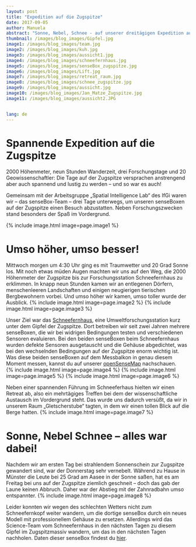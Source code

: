 ```yaml
---
layout: post
title: "Expedition auf die Zugspitze"
date: 2017-09-05
author: Manuela
abstract: "Sonne, Nebel, Schnee - auf unserer dreitägigen Expedition auf die Zugspitze war einfach alles dabei Und der Spaß kam dabei nicht zu kurz."
thumbnail: /images/blog_images/Gipfel.jpg
image1: /images/blog_images/team.jpg
image2: /images/blog_images/kuh.jpg
image3: /images/blog_images/aussicht1.jpg
image4: /images/blog_images/schneefernhaus.jpg
image5: /images/blog_images/senseBox_zugspitze.jpg
image6: /images/blog_images/Lift.jpg
image7: /images/blog_images/retreat_raum.jpg
image8: /images/blog_images/schnee_zugspitze.jpg
image9: /images/blog_images/aussicht.jpg
image10: /images/blog_images/Jan_Matze_Zugspitze.jpg
image11: /images/blog_images/aussicht2.JPG


lang: de
---
```

Spannende Expedition auf die Zugspitze
============
2000 Höhenmeter, neun Stunden Wanderzeit, drei Forschungstage und 20 Geowissenschaftler: Die Tage auf der Zugspitze versprachen anstrengend aber auch spannend und lustig zu werden – und so war es auch!

Gemeinsam mit der Arbeitsgruppe „Spatial Intelligence Lab“ des IfGi waren wir – das senseBox-Team – drei Tage unterwegs, um unseren senseBoxen auf der Zugspitze einen Besuch abzustatten. Neben Forschungszwecken stand besonders der Spaß im Vordergrund.

{% include image.html image=page.image1 %}


Umso höher, umso besser!
============
Mittwoch morgen um 4:30 Uhr ging es  mit Traumwetter und 20 Grad Sonne los. Mit noch etwas müden Augen machten wir uns auf den Weg, die 2000 Höhenmeter der Zugspitze bis zur Forschungsstation Schneefernhaus zu erklimmen. In knapp neun Stunden kamen wir an entlegenen Dörfern, menschenleeren Landschaften und einigen neugierigen tierischen Bergbewohnern vorbei. Und umso höher wir kamen, umso toller wurde der Ausblick.
{% include image.html image=page.image2 %}
{% include image.html image=page.image3 %}

Unser Ziel war das <a href="http://www.schneefernerhaus.de/startseite.html/">Schneefernhaus</a>, eine Umweltforschungsstation kurz unter dem Gipfel der Zugspitze. Dort betreiben wir seit zwei Jahren mehrere senseBoxen, die wir bei widrigen Bedingungen testen und verschiedenen Sensoren evaluieren. Bei den beiden senseBoxen beim Schneefernhaus wurden defekte Sensoren ausgetauscht und die Gehäuse abgedichtet, was bei den wechselnden Bedingungen auf der Zugspitze enorm wichtig ist.  Was diese beiden senseBoxen auf dem Messbalkon in genau diesem Moment messen, kannst du auf unserer <a href="https://opensensemap.org/explore/55a3a864a807ade00fc7d5ce/">openSenseMap</a> nachschauen.  
{% include image.html image=page.image4 %}
{% include image.html image=page.image5 %}
{% include image.html image=page.image6 %}

Neben einer spannenden Führung im Schneeferhaus hielten wir einen Retreat ab, also ein mehrtägiges Treffen bei dem der wissenschaftliche Austausch im Vordergrund steht. Das wurde uns dadurch versüßt, da wir in unserem Raum „Gletscherstube“ tagten, in dem wir einen tollen Blick auf die Berge hatten.
{% include image.html image=page.image7 %}


Sonne, Nebel Schnee – alles war dabei!
============
Nachdem wir am ersten Tag bei strahlendem Sonnenschein zur Zugspitze gewandert sind, war der Donnerstag sehr vernebelt. Während zu Hause in Münster die Leute bei 25 Grad am Aasee in der Sonne saßen, hat es am Freitag bei uns auf der Zugspitze ziemlich geschneit – doch das gab der Laune keinen Abbruch. Daher war der Abstieg mit der Zahnradbahn umso entspannter.
{% include image.html image=page.image8 %}

Leider konnten wir wegen des schlechten Wetters nicht zum Schneefernkopf weiter wandern, um die dortige senseBox durch ein neues Modell mit professionellem Gehäuse zu ersetzen. Allerdings wird das Science-Team vom Schneefernhaus in den nächsten Tagen zu diesem Gipfel im Zugspitzmassiv wandern, um das in den nächsten Tagen nachholen. Daten dieser senseBox findest du <a href="https://opensensemap.org/explore/561ce8acb3de1fe005d3d7bf/">hier</a>.

